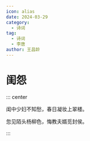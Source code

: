 ```yaml
---
icon: alias
date: 2024-03-29
category:
  - 诗词
tag:
  - 诗词
  - 李唐
author: 王昌龄
---
```


# 闺怨

<!-- more -->


::: center

闺中少妇不知愁，春日凝妆上翠楼。

忽见陌头杨柳色，悔教夫婿觅封侯。

:::
